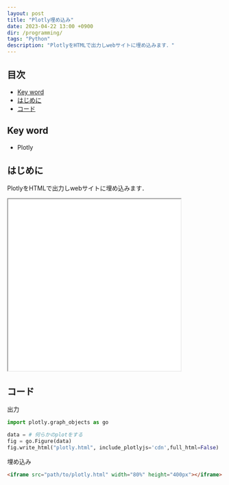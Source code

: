 ```yaml
---
layout: post
title: "Plotly埋め込み"
date: 2023-04-22 13:00 +0900
dir: /programming/
tags: "Python"
description: "PlotlyをHTMLで出力しwebサイトに埋め込みます．"
---
```


## 目次
- [Key word](#key-word)
- [はじめに](#はじめに)
- [コード](#コード)
<!-- - [参考](#参考) -->

## Key word
- Plotly

## はじめに
PlotlyをHTMLで出力しwebサイトに埋め込みます．


<iframe src="../code/torus_demo.html" width="80%" height="400px"></iframe>

## コード
出力
```python
import plotly.graph_objects as go

data = # 何らかのplotをする
fig = go.Figure(data)
fig.write_html("plotly.html", include_plotlyjs='cdn',full_html=False)
```

埋め込み
```html
<iframe src="path/to/plotly.html" width="80%" height="400px"></iframe>
```
<!-- ## 参考 -->